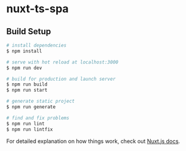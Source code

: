 # nuxt-ts-spa

## Build Setup

```bash
# install dependencies
$ npm install

# serve with hot reload at localhost:3000
$ npm run dev

# build for production and launch server
$ npm run build
$ npm run start

# generate static project
$ npm run generate

# find and fix problems
$ npm run lint
$ npm run lintfix
```

For detailed explanation on how things work, check out [Nuxt.js docs](https://nuxtjs.org).
